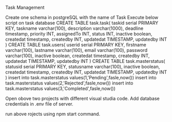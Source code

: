 Task Management

Create one schema in postgreSQL with the name of Task
Execute below script on task database
CREATE TABLE task.task(
taskid serial PRIMARY KEY,
taskname varchar(100),
description varchar(1000),
deadline timestamp,
priority INT,
assignedTo INT,
status INT,
inactive boolean,
createdat timestamp,
createdby INT,
updatedat TIMESTAMP,
updatedby INT
)
CREATE TABLE task.users(
userid serial PRIMARY KEY,
firstname varchar(100),
lastname varchar(100),
email varchar(100),
password varchar(100),
inactive boolean,
createdat timestamp,
createdby INT,
updatedat TIMESTAMP,
updatedby INT
)
CREATE TABLE task.masterstatus(
statusid serial PRIMARY KEY,
statusname varchar(100),
inactive boolean,
createdat timestamp,
createdby INT,
updatedat TIMESTAMP,
updatedby INT
)
insert into task.masterstatus values(1,'Pending',fasle,now())
insert into task.masterstatus values(2,'Rejected',fasle,now())
insert into task.masterstatus values(3,'Completed',fasle,now())

Open obove two projects with different visual studia code.
Add database credentials in .env file of server.

run above rojects using npm start command.